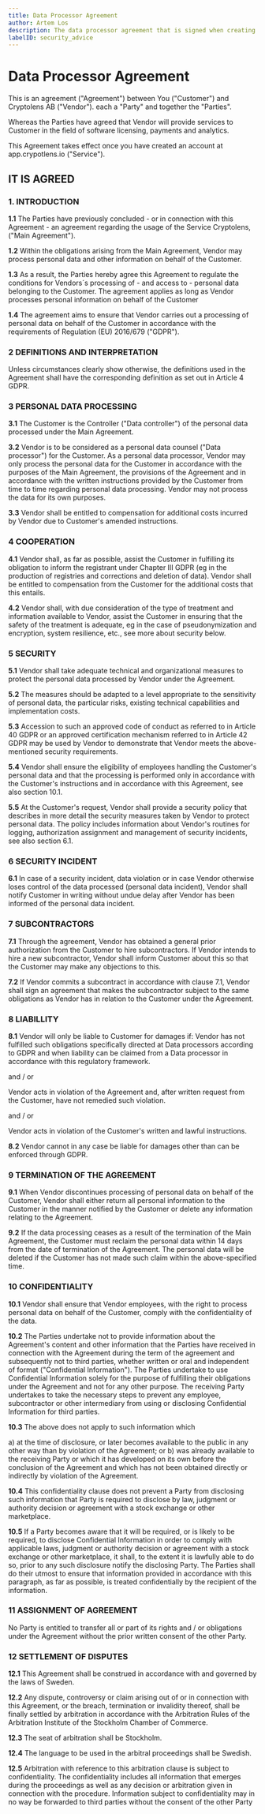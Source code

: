 ```yaml
---
title: Data Processor Agreement
author: Artem Los
description: The data processor agreement that is signed when creating a new Cryptolens account
labelID: security_advice
---
```


# Data Processor Agreement

This is an agreement ("Agreement") between You ("Customer") and Cryptolens AB ("Vendor"). 
each a "Party" and together the "Parties".

Whereas the Parties have agreed that Vendor will provide services to Customer in the field of software licensing, payments and analytics.

This Agreement takes effect once you have created an account at app.crypotlens.io ("Service").  

## IT IS AGREED

### 1. INTRODUCTION
**1.1**	The Parties have previously concluded - or in connection with this Agreement - an agreement regarding the usage of the Service Cryptolens, ("Main Agreement").

**1.2** Within the obligations arising from the Main Agreement, Vendor may process personal data and other information on behalf of the Customer.

**1.3** As a result, the Parties hereby agree this Agreement to regulate the conditions for Vendors´s processing of - and access to - personal data belonging to the Customer. The agreement applies as long as Vendor processes personal information on behalf of the Customer

**1.4** The agreement aims to ensure that Vendor carries out a processing of personal data on behalf of the Customer in accordance with the requirements of Regulation (EU) 2016/679 ("GDPR").

### 2 DEFINITIONS AND INTERPRETATION
Unless circumstances clearly show otherwise, the definitions used in the Agreement shall have the corresponding definition as set out in Article 4 GDPR.

### 3 PERSONAL DATA PROCESSING
**3.1**	The Customer is the Controller ("Data controller") of the personal data processed under the Main Agreement.

**3.2**	Vendor is to be considered as a personal data counsel ("Data processor") for the Customer. As a personal data processor, Vendor may only process the personal data for the Customer in accordance with the purposes of the Main Agreement, the provisions of the Agreement and in accordance with the written instructions provided by the Customer from time to time regarding personal data processing. Vendor may not process the data for its own purposes.

**3.3**	Vendor shall be entitled to compensation for additional costs incurred by Vendor due to Customer's amended instructions.

### 4 COOPERATION
**4.1**	Vendor shall, as far as possible, assist the Customer in fulfilling its obligation to inform the registrant under Chapter III GDPR (eg in the production of registries and corrections and deletion of data). Vendor shall be entitled to compensation from the Customer for the additional costs that this entails.

**4.2**	Vendor shall, with due consideration of the type of treatment and information available to Vendor, assist the Customer in ensuring that the safety of the treatment is adequate, eg in the case of pseudonymization and encryption, system resilience, etc., see more about security below.


### 5 SECURITY
**5.1**	Vendor shall take adequate technical and organizational measures to protect the personal data processed by Vendor under the Agreement.

**5.2** The measures should be adapted to a level appropriate to the sensitivity of personal data, the particular risks, existing technical capabilities and implementation costs.

**5.3** Accession to such an approved code of conduct as referred to in Article 40 GDPR or an approved certification mechanism referred to in Article 42 GDPR may be used by Vendor to demonstrate that Vendor meets the above-mentioned security requirements.

**5.4**	Vendor shall ensure the eligibility of employees handling the Customer's personal data and that the processing is performed only in accordance with the Customer's instructions and in accordance with this Agreement, see also section 10.1.

**5.5**	At the Customer's request, Vendor shall provide a security policy that describes in more detail the security measures taken by Vendor to protect personal data. The policy includes information about Vendor's routines for logging, authorization assignment and management of security incidents, see also section 6.1.

### 6 SECURITY INCIDENT
**6.1**	In case of a security incident, data violation or in case Vendor otherwise loses control of the data processed (personal data incident), Vendor shall notify Customer in writing without undue delay after Vendor has been informed of the personal data incident.

### 7 SUBCONTRACTORS
**7.1**	Through the agreement, Vendor has obtained a general prior authorization from the Customer to hire subcontractors. If Vendor intends to hire a new subcontractor, Vendor shall inform Customer about this so that the Customer may make any objections to this.

**7.2**	If Vendor commits a subcontract in accordance with clause 7.1, Vendor shall sign an agreement that makes the subcontractor subject to the same obligations as Vendor has in relation to the Customer under the Agreement.

### 8 LIABILLITY
**8.1**	Vendor will only be liable to Customer for damages if:
Vendor has not fulfilled such obligations specifically directed at Data processors according to GDPR and when liability can be claimed from a Data processor in accordance with this regulatory framework.

and / or

Vendor acts in violation of the Agreement and, after written request from the Customer, have not remedied such violation. 

and / or

Vendor acts in violation of the Customer's written and lawful instructions.

**8.2**	Vendor cannot in any case be liable for damages other than can be enforced through GDPR.

### 9 TERMINATION OF THE AGREEMENT
**9.1**	When Vendor discontinues processing of personal data on behalf of the Customer, Vendor shall either return all personal information to the Customer in the manner notified by the Customer or delete any information relating to the Agreement.

**9.2**	If the data processing ceases as a result of the termination of the Main Agreement, the Customer must reclaim the personal data within 14 days from the date of termination of the Agreement. The personal data will be deleted if the Customer has not made such claim within the above-specified time.


### 10	CONFIDENTIALITY 
**10.1** Vendor shall ensure that Vendor employees, with the right to process personal data on behalf of the Customer, comply with the confidentiality of the data.

**10.2**	The Parties undertake not to provide information about the Agreement's content and other information that the Parties have received in connection with the Agreement during the term of the agreement and subsequently not to third parties, whether written or oral and independent of format ("Confidential Information"). The Parties undertake to use Confidential Information solely for the purpose of fulfilling their obligations under the Agreement and not for any other purpose. The receiving Party undertakes to take the necessary steps to prevent any employee, subcontractor or other intermediary from using or disclosing Confidential Information for third parties.

**10.3**	The above does not apply to such information which  

a)	at the time of disclosure, or later becomes available to the public in any other way than by violation of the Agreement; or
b)	was already available to the receiving Party or which it has developed on its own before the conclusion of the Agreement and which has not been obtained directly or indirectly by violation of the Agreement.

**10.4** This confidentiality clause does not prevent a Party from disclosing such information that Party is required to disclose by law, judgment or authority decision or agreement with a stock exchange or other marketplace. 

**10.5** If a Party becomes aware that it will be required, or is likely to be required, to disclose Confidential Information in order to comply with applicable laws, judgment or authority decision or agreement with a stock exchange or other marketplace, it shall, to the extent it is lawfully able to do so, prior to any such disclosure notify the disclosing Party. The Parties shall do their utmost to ensure that information provided in accordance with this paragraph, as far as possible, is treated confidentially by the recipient of the information.

### 11 ASSIGNMENT OF AGREEMENT
No Party is entitled to transfer all or part of its rights and / or obligations under the Agreement without the prior written consent of the other Party.

### 12 SETTLEMENT OF DISPUTES
**12.1** This Agreement shall be construed in accordance with and governed by the laws of Sweden.

**12.2** Any dispute, controversy or claim arising out of or in connection with this Agreement, or the breach, termination or invalidity thereof, shall be finally settled by arbitration in accordance with the Arbitration Rules of the Arbitration Institute of the Stockholm Chamber of Commerce.

**12.3** The seat of arbitration shall be Stockholm.

**12.4** The language to be used in the arbitral proceedings shall be Swedish.

**12.5** Arbitration with reference to this arbitration clause is subject to confidentiality. The confidentiality includes all information that emerges during the proceedings as well as any decision or arbitration given in connection with the procedure. Information subject to confidentiality may in no way be forwarded to third parties without the consent of the other Party

